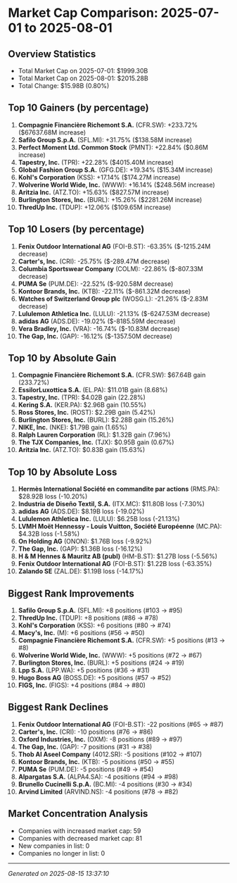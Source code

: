# Market Cap Comparison: 2025-07-01 to 2025-08-01

## Overview Statistics
- Total Market Cap on 2025-07-01: $1999.30B
- Total Market Cap on 2025-08-01: $2015.28B
- Total Change: $15.98B (0.80%)

## Top 10 Gainers (by percentage)
1. **Compagnie Financière Richemont S.A.** (CFR.SW): +233.72% ($67637.68M increase)
2. **Safilo Group S.p.A.** (SFL.MI): +31.75% ($138.58M increase)
3. **Perfect Moment Ltd. Common Stock** (PMNT): +22.84% ($0.86M increase)
4. **Tapestry, Inc.** (TPR): +22.28% ($4015.40M increase)
5. **Global Fashion Group S.A.** (GFG.DE): +19.34% ($15.34M increase)
6. **Kohl's Corporation** (KSS): +17.14% ($174.27M increase)
7. **Wolverine World Wide, Inc.** (WWW): +16.14% ($248.56M increase)
8. **Aritzia Inc.** (ATZ.TO): +15.63% ($827.57M increase)
9. **Burlington Stores, Inc.** (BURL): +15.26% ($2281.26M increase)
10. **ThredUp Inc.** (TDUP): +12.06% ($109.65M increase)

## Top 10 Losers (by percentage)
1. **Fenix Outdoor International AG** (FOI-B.ST): -63.35% ($-1215.24M decrease)
2. **Carter's, Inc.** (CRI): -25.75% ($-289.47M decrease)
3. **Columbia Sportswear Company** (COLM): -22.86% ($-807.33M decrease)
4. **PUMA Se** (PUM.DE): -22.52% ($-920.58M decrease)
5. **Kontoor Brands, Inc.** (KTB): -22.11% ($-861.32M decrease)
6. **Watches of Switzerland Group plc** (WOSG.L): -21.26% ($-2.83M decrease)
7. **Lululemon Athletica Inc.** (LULU): -21.13% ($-6247.53M decrease)
8. **adidas AG** (ADS.DE): -19.02% ($-8185.59M decrease)
9. **Vera Bradley, Inc.** (VRA): -16.74% ($-10.83M decrease)
10. **The Gap, Inc.** (GAP): -16.12% ($-1357.50M decrease)

## Top 10 by Absolute Gain
1. **Compagnie Financière Richemont S.A.** (CFR.SW): $67.64B gain (233.72%)
2. **EssilorLuxottica S.A.** (EL.PA): $11.01B gain (8.68%)
3. **Tapestry, Inc.** (TPR): $4.02B gain (22.28%)
4. **Kering S.A.** (KER.PA): $2.96B gain (10.55%)
5. **Ross Stores, Inc.** (ROST): $2.29B gain (5.42%)
6. **Burlington Stores, Inc.** (BURL): $2.28B gain (15.26%)
7. **NIKE, Inc.** (NKE): $1.79B gain (1.65%)
8. **Ralph Lauren Corporation** (RL): $1.32B gain (7.96%)
9. **The TJX Companies, Inc.** (TJX): $0.95B gain (0.67%)
10. **Aritzia Inc.** (ATZ.TO): $0.83B gain (15.63%)

## Top 10 by Absolute Loss
1. **Hermès International Société en commandite par actions** (RMS.PA): $28.92B loss (-10.20%)
2. **Industria de Diseño Textil, S.A.** (ITX.MC): $11.80B loss (-7.30%)
3. **adidas AG** (ADS.DE): $8.19B loss (-19.02%)
4. **Lululemon Athletica Inc.** (LULU): $6.25B loss (-21.13%)
5. **LVMH Moët Hennessy - Louis Vuitton, Société Européenne** (MC.PA): $4.32B loss (-1.58%)
6. **On Holding AG** (ONON): $1.76B loss (-9.92%)
7. **The Gap, Inc.** (GAP): $1.36B loss (-16.12%)
8. **H & M Hennes & Mauritz AB (publ)** (HM-B.ST): $1.27B loss (-5.56%)
9. **Fenix Outdoor International AG** (FOI-B.ST): $1.22B loss (-63.35%)
10. **Zalando SE** (ZAL.DE): $1.19B loss (-14.17%)

## Biggest Rank Improvements
1. **Safilo Group S.p.A.** (SFL.MI): +8 positions (#103 → #95)
2. **ThredUp Inc.** (TDUP): +8 positions (#86 → #78)
3. **Kohl's Corporation** (KSS): +6 positions (#80 → #74)
4. **Macy's, Inc.** (M): +6 positions (#56 → #50)
5. **Compagnie Financière Richemont S.A.** (CFR.SW): +5 positions (#13 → #8)
6. **Wolverine World Wide, Inc.** (WWW): +5 positions (#72 → #67)
7. **Burlington Stores, Inc.** (BURL): +5 positions (#24 → #19)
8. **Lpp S.A.** (LPP.WA): +5 positions (#36 → #31)
9. **Hugo Boss AG** (BOSS.DE): +5 positions (#57 → #52)
10. **FIGS, Inc.** (FIGS): +4 positions (#84 → #80)

## Biggest Rank Declines
1. **Fenix Outdoor International AG** (FOI-B.ST): -22 positions (#65 → #87)
2. **Carter's, Inc.** (CRI): -10 positions (#76 → #86)
3. **Oxford Industries, Inc.** (OXM): -8 positions (#89 → #97)
4. **The Gap, Inc.** (GAP): -7 positions (#31 → #38)
5. **Thob Al Aseel Company** (4012.SR): -5 positions (#102 → #107)
6. **Kontoor Brands, Inc.** (KTB): -5 positions (#50 → #55)
7. **PUMA Se** (PUM.DE): -5 positions (#49 → #54)
8. **Alpargatas S.A.** (ALPA4.SA): -4 positions (#94 → #98)
9. **Brunello Cucinelli S.p.A.** (BC.MI): -4 positions (#30 → #34)
10. **Arvind Limited** (ARVIND.NS): -4 positions (#78 → #82)

## Market Concentration Analysis
- Companies with increased market cap: 59
- Companies with decreased market cap: 81
- New companies in list: 0
- Companies no longer in list: 0

---
*Generated on 2025-08-15 13:37:10*
